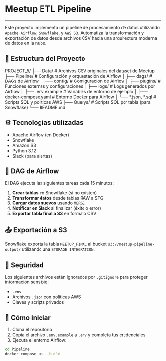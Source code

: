 # Meetup ETL Pipeline
---
Este proyecto implementa un pipeline de procesamiento de datos utilizando `Apache Airflow`, `Snowflake`, y `AWS S3`. Automatiza la transformación y exportación de datos desde archivos CSV hacia una arquitectura moderna de datos en la nube.

## 📂 Estructura del Proyecto

PROJECT_5/
├── Data/ # Archivos CSV originales del dataset de Meetup
├── Pipeline/ # Configuración y orquestación de Airflow
│ ├── dags/ # DAGs de Airflow
│ ├── config/ # Configuración de Airflow
│ ├── plugins/ # Funciones externas y configuraciones
│ ├── logs/ # Logs generados por Airflow
│ ├── .env.example # Variables de entorno de ejemplo
│ ├── docker-compose.yaml # Entorno Docker para Airflow
│ └── *.json, *.sql # Scripts SQL y políticas AWS
├── Querys/ # Scripts SQL por tabla (para Snowflake)
└── README.md

## ⚙️ Tecnologías utilizadas

- Apache Airflow (en Docker)
- Snowflake
- Amazon S3
- Python 3.12
- Slack (para alertas)

## 🔁 DAG de Airflow

El DAG ejecuta las siguientes tareas cada 15 minutos:

1. **Crear tablas** en Snowflake (si no existen)
2. **Transformar datos** desde tablas RAW a STG
3. **Cargar datos nuevos** usando `MERGE`
4. **Notificar en Slack** al finalizar (éxito o error)
5. **Exportar tabla final a S3** en formato CSV

## 📤 Exportación a S3

Snowflake exporta la tabla `MEETUP_FINAL` al bucket `s3://meetup-pipeline-output/` utilizando una `STORAGE INTEGRATION`.

## 🔐 Seguridad

Los siguientes archivos están ignorados por `.gitignore` para proteger información sensible:

- `.env`
- Archivos `.json` con políticas AWS
- Claves y scripts privados

## 🚀 Cómo iniciar

1. Clona el repositorio
2. Copia el archivo `.env.example` a `.env` y completa tus credenciales
3. Ejecuta el entorno Airflow:

```bash
cd Pipeline
docker compose up --build